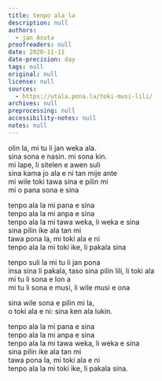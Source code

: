 ```yaml
---
title: tenpo ala la
description: null
authors:
  - jan Asuta
proofreaders: null
date: 2020-11-11
date-precision: day
tags: null
original: null
license: null
sources:
  - https://utala.pona.la/toki-musi-lili/
archives: null
preprocessing: null
accessibility-notes: null
notes: null
---
```


olin la, mi tu li jan weka ala.  
sina sona e nasin. mi sona kin.  
mi lape, li sitelen e awen suli  
sina kama jo ala e ni tan mije ante  
mi wile toki tawa sina e pilin mi  
mi o pana sona e sina

tenpo ala la mi pana e sina  
tenpo ala la mi anpa e sina  
tenpo ala la mi tawa weka, li weka e sina  
sina pilin ike ala tan mi  
tawa pona la, mi toki ala e ni  
tenpo ala la mi toki ike, li pakala sina

tenpo suli la mi tu li jan pona  
insa sina li pakala, taso sina pilin lili, li toki ala  
mi tu li sona e lon a  
mi tu li sona e musi, li wile musi e ona

sina wile sona e pilin mi la,  
o toki ala e ni: sina ken ala lukin.

tenpo ala la mi pana e sina  
tenpo ala la mi anpa e sina  
tenpo ala la mi tawa weka, li weka e sina  
sina pilin ike ala tan mi  
tawa pona la, mi toki ala e ni  
tenpo ala la mi toki ike, li pakala sina.